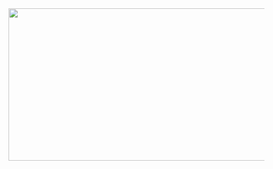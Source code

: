 <div align="center">
  <a href="https://github.com/devxb/gitanimals">
    <img
      src="https://render.gitanimals.org/farms/link1522"
      width="600"
      height="300"
    />
  </a>
</div>
